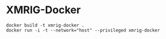 # XMRIG-Docker

```
docker build -t xmrig-docker .
docker run -i -t --network="host" --privileged xmrig-docker
```
